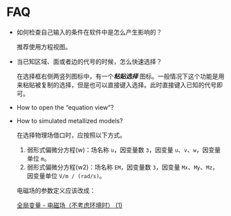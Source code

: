 # FAQ

- 如何检查自己输入的条件在软件中是怎么产生影响的？

  推荐使用方程视图。

- 当已知区域、面或者边的代号的时候，怎么快速选择？

  在选择框右侧两竖列图标中，有一个***粘贴选择*** 图标。一般情况下这个功能是用来粘贴被复制的选择，但是也可以直接键入选择。此时直接键入已知的代号即可。

- How to open the “equation view”?

- How to simulated metallized models?

  在选择物理场借口时，应按照以下方式。

  1. 弱形式偏微分方程(w)：场名称 `u`，因变量数 `3`，因变量 `u`、`v`、`w`，因变量单位 `m`。
  2. 弱形式偏微分方程(w2)：场名称 `EM`，因变量数 `3`，因变量 `Mx`、`My`、`Mz`，因变量单位 `V/m / (rad/s)`。

  电磁场的参数定义应该改成：

  [全局变量 - 电磁场（不考虑环境时） (1)](https://www.notion.so/1-59b70e6008a34ecaa00b49805e7b19ce)